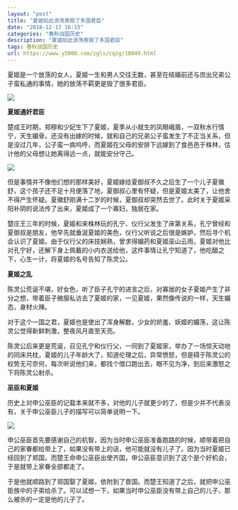 ```yaml
---
layout: "post"
title: "夏姬如此浪荡竟毁了多国君臣"
date: "2018-12-17 16:15"
categories: "春秋战国历史"
description: "夏姬如此浪荡竟毁了多国君臣"
tags: 春秋战国历史
url: https://www.y5000.com/zgls/cqzg/18049.html
---
```






夏姬是一个放荡的女人，夏姬一生和男人交往无数，甚至在结婚前还与庶出兄弟公子蛮私通的事情，她的放荡不羁更是毁了很多君臣。

![](https://img.y5000.com/uploads/allimg/170328/8-1F32Q13Q0919.jpg)

**夏姬通奸君臣**

楚成王时期，郑穆和少妃生下了夏姬，夏季从小就生的凤眼峨眉，一双秋水行情宁，天生媚骨。还没有出嫁的时候，就和自己的兄弟公子蛮发生了不正当关系，但是没过几年，公子蛮一病呜呼，而夏姬在父母的安排下远嫁到了食邑邑于株林，估计他的父母想让她离得远一点，就能安分守己。

![](https://img.y5000.com/uploads/allimg/170328/13130LO5-0.jpg)

但是事情并不像他们想的那样美好，夏姬嫁给夏御叔不久之后生了一个儿子夏徽舒，这个孩子还不足十月便落了地，夏御叔心里有怀疑，但是夏姬太美了，让他舍不得产生怀疑。夏徽舒刚满十二岁的时候，夏御叔却突然去世了。此时关于夏姬采阳补阴的说法传了出来，夏姬成了一个寡妇，独居在家。

楚庄王三年的时候，夏姬和来株林玩的孔宁、仪行父发生了床第关系，孔宁曾经和夏御叔是朋友，他早先就垂涎夏姬的美色，仪行父听说之后很是嫉妒，然后寻个机会认识了夏姬。由于仪行父的床技娴熟，曾求得媚药和夏姬巫山云雨，夏姬对他比对孔宁好，还解下身上佩戴的小内衣送给他，这件事情让孔宁知道了，他吃醋之下，心生一计，将夏姬的名号告知了陈灵公。

**夏姬之乱**

陈灵公荒诞不堪，好女色，听了臣子孔宁的进言之后，对寡居的女子夏姬产生了非分之想，带着臣子微服私访去了夏姬的家，一见夏姬，果然像传说的一样，天生媚态，身材火辣。

对于这个一国之君，夏姬也是使出了浑身解数，少女的娇羞、妖姬的媚荡，这让陈灵公觉得新鲜刺激，整夜风月直至天亮。

陈灵公后来更是荒诞，召见孔宁和仪行父，一同到了夏姬家，举办了一场惊天动地的同床共枕，夏姬的儿子年龄大了，知道伦理之后，异常愤怒，但是碍于陈灵公的权势无可奈何，每次听说他们来，都找个借口跑出去，眼不见为净，到后来激怒之下将陈灵公射杀。

**巫臣和夏姬**

历史上对申公巫臣的记载本来就不多，对他的儿子就更少的了，但是少并不代表没有，关于申公巫臣儿子的描写可以简单说明一下。

![](https://img.y5000.com/uploads/allimg/170328/8-1F32Q13K9610.jpg)

申公巫臣首先要感谢自己的机智，因为当时申公巫臣准备跑路的时候，顺带着把自己的家眷都给带上了，如果没有带上的话，他可能就没有儿子了。因为当时夏姬已经回到了郑国，而楚王命申公巫臣出使齐国，申公巫臣意识到了这个是个好机会，于是就带上家眷全部都走了。

于是他就顺路到了郑国娶了夏姬，依附到了晋国。而楚王知道了之后，就把申公巫臣族中的子弟给杀了。可以试想一下，如果当时申公巫臣没有带上自己的儿子，那么被杀的一定是他的儿子了。

